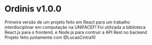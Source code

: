 # Ordinis v1.0.0
Primeira versão de um projeto feito em React para um trabalho interdisciplinar em computação na UNIFACEF!
Foi utilizada a biblioteca React.js para o frontend, e Node.js para contruir a API Rest no backend
Projeto feito juntamente com @LucasCintra10

